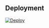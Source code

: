 
## Deployment
[![Deploy](https://www.herokucdn.com/deploy/button.svg)](https://heroku.com/deploy?template=https://github.com/mercuree/rss-iv-converter)
